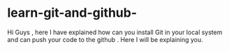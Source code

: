 # learn-git-and-github-
Hi Guys , here I have explained how can you install Git in your local system and can push your code to the github . Here I will be explaining you.
